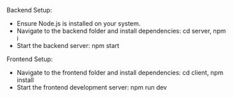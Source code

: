  Backend Setup:
   - Ensure Node.js is installed on your system.
   - Navigate to the backend folder and install dependencies:
        cd server,
         npm i
   - Start the backend server:
        npm start

 Frontend Setup:
   - Navigate to the frontend folder and install dependencies:
       cd client,
       npm install
   - Start the frontend development server:
       npm run dev
